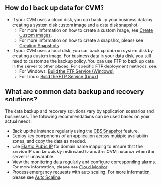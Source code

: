 ## How do I back up data for CVM?

- If your CVM uses a cloud disk, you can back up your business data by creating a system disk custom image and a data disk snapshot. 
  - For more information on how to create a custom image, see [Create Custom Images](https://intl.cloud.tencent.com/document/product/213/4942).
  - For more information on how to create a snapshot, please see [Creating Snapshots](https://intl.cloud.tencent.com/document/product/362/5755)
- If your CVM uses a local disk, you can back up data on system disk by creating a custom image. For business data in your data disk, you still need to customize the backup policy. 
  You can use FTP to back up data in the server to other places. For specific FTP deployment methods, see: 
  - For Windows: [Build the FTP Service (Windows)](https://intl.cloud.tencent.com/document/product/213/10414)
  - For Linux: [Build the FTP Service (Linux)](https://intl.cloud.tencent.com/document/product/213/10912) 

## What are common data backup and recovery solutions?

The data backup and recovery solutions vary by application scenarios and businesses. The following recommendations can be used based on your actual needs:
- Back up the instance regularly using the [CBS Snapshot](https://intl.cloud.tencent.com/document/product/362/5757) feature.
- Deploy key components of an application across multiple availability zones, and copy the data as needed.
- Use [Elastic Public IP](https://intl.cloud.tencent.com/document/product/213/5733) for domain name mapping to ensure that the service IP can be quickly redirected to another CVM instance when the server is unavailable.
- View the monitoring data regularly and configure corresponding alarms. For more information, please see [Cloud Monitor](https://intl.cloud.tencent.com/document/product/248).
- Process emergency requests with auto scaling. For more information, please see [Auto Scaling](https://intl.cloud.tencent.com/document/product/377).
